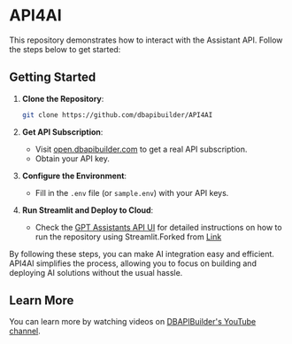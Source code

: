 # API4AI

This repository demonstrates how to interact with the Assistant API. Follow the steps below to get started:

## Getting Started

1. **Clone the Repository**:
	```bash
	git clone https://github.com/dbapibuilder/API4AI
	```

2. **Get API Subscription**:
	- Visit [open.dbapibuilder.com](https://open.dbapibuilder.com) to get a real API subscription.
	- Obtain your API key.

3. **Configure the Environment**:
	- Fill in the `.env` file (or `sample.env`) with your API keys.

4. **Run Streamlit and Deploy to Cloud**:
	- Check the [GPT Assistants API UI](https://github.com/dbapibuilder/API4AI/blob/main/gpt-assistants-api-ui.md) for detailed instructions on how to run the repository using Streamlit.Forked from [Link](https://github.com/ryo-ma/gpt-assistants-api-ui)

By following these steps, you can make AI integration easy and efficient. API4AI simplifies the process, allowing you to focus on building and deploying AI solutions without the usual hassle.

## Learn More

You can learn more by watching videos on [DBAPIBuilder's YouTube channel](https://www.youtube.com/@DBAPIBuilder).